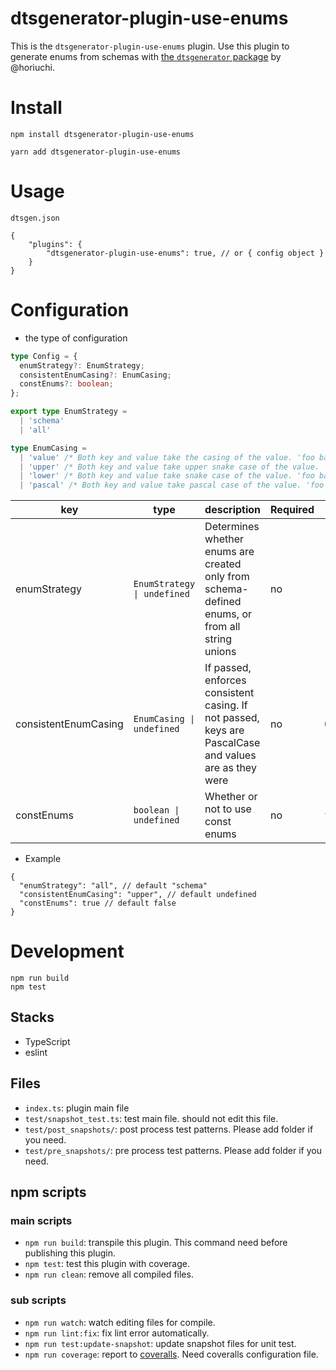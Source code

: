 # dtsgenerator-plugin-use-enums

This is the `dtsgenerator-plugin-use-enums` plugin.
Use this plugin to generate enums from schemas with [the `dtsgenerator` package](https://github.com/horiuchi/dtsgenerator) by @horiuchi.

# Install

```shell
npm install dtsgenerator-plugin-use-enums
```

```shell
yarn add dtsgenerator-plugin-use-enums
```

# Usage
`dtsgen.json`
```jsonc
{
    "plugins": {
        "dtsgenerator-plugin-use-enums": true, // or { config object }
    }
}
```

# Configuration

<!-- If this plugin uses the config object this section is useful for plugin user. -->

- the type of configuration
```ts
type Config = {
  enumStrategy?: EnumStrategy;
  consistentEnumCasing?: EnumCasing;
  constEnums?: boolean;
};

export type EnumStrategy = 
  | 'schema'
  | 'all' 

type EnumCasing =
  | 'value' /* Both key and value take the casing of the value. 'foo bar' would generate `['foo bar'] = 'foo bar'`  */
  | 'upper' /* Both key and value take upper snake case of the value. 'foo bar' would generate `FOO_BAR = 'FOO_BAR'` */
  | 'lower' /* Both key and value take snake case of the value. 'foo bar' would generate `foo_bar = 'foo_bar'` */
  | 'pascal' /* Both key and value take pascal case of the value. 'foo bar' would generate `FooBar = 'FooBar'` */
```

| key                  | type                        | description                                                                                           | Required | Default     |
| -------------------- | --------------------------- | ----------------------------------------------------------------------------------------------------- | -------- | ----------- |
| enumStrategy         | `EnumStrategy \| undefined` | Determines whether enums are created only from schema-defined enums, or from all string unions        | no       | `"schema"`  |
| consistentEnumCasing | `EnumCasing \| undefined`   | If passed, enforces consistent casing. If not passed, keys are PascalCase and values are as they were | no       | `undefined` |
| constEnums           | `boolean \| undefined`      | Whether or not to use const enums                                                                     | no       | `false`     |


- Example
```jsonc
{
  "enumStrategy": "all", // default "schema"
  "consistentEnumCasing": "upper", // default undefined
  "constEnums": true // default false
}
```


# Development

```
npm run build
npm test
```

## Stacks

- TypeScript
- eslint

## Files

- `index.ts`: plugin main file
- `test/snapshot_test.ts`: test main file. should not edit this file.
- `test/post_snapshots/`: post process test patterns. Please add folder if you need.
- `test/pre_snapshots/`: pre process test patterns. Please add folder if you need.

## npm scripts

### main scripts

- `npm run build`: transpile this plugin. This command need before publishing this plugin.
- `npm test`: test this plugin with coverage.
- `npm run clean`: remove all compiled files.

### sub scripts
- `npm run watch`: watch editing files for compile.
- `npm run lint:fix`: fix lint error automatically.
- `npm run test:update-snapshot`: update snapshot files for unit test.
- `npm run coverage`: report to [coveralls](https://coveralls.io/). Need coveralls configuration file.
